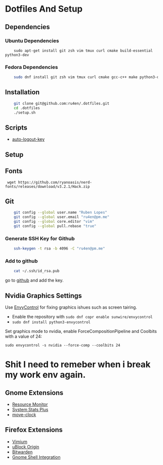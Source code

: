#  Dotfiles And Setup


## Dependencies

### Ubuntu Dependencies
```
    sudo apt-get install git zsh vim tmux curl cmake build-essential python3-dev
```

### Fedora Dependencies
```bash
    sudo dnf install git zsh vim tmux curl cmake gcc-c++ make python3-devel g++ python3-dev stow
```

## Installation

```bash
    git clone git@github.com:ru4en/.dotfiles.git
    cd .dotfiles
    ./setup.sh
```

## Scripts
- [auto-logout-key](https://github.com/ru4en/.dotfiles/tree/main/scripts/auto-logout-key)

## Setup

## Fonts

```
 wget https://github.com/ryanoasis/nerd-fonts/releases/download/v3.2.1/Hack.zip
```

## Git

```bash
    git config --global user.name "Ruben Lopes"
    git config --global user.email "ru4en@pm.me"
    git config --global core.editor "vim"
    git config --global pull.rebase "true"
```

### Generate SSH Key for Github

```bash
    ssh-keygen -t rsa -b 4096 -C "ru4en@pm.me"
```

### Add to github

```bash
    cat ~/.ssh/id_rsa.pub
```
go to [github](https://github.com/settings/keys) and add the key.

## Nvidia Graphics Settings

Use [EnvyControl](https://github.com/bayasdev/envycontrol) for fixing graphics ishues such as screen tairing.


- Enable the repository with `sudo dnf copr enable sunwire/envycontrol`
- `sudo dnf install python3-envycontrol`

Set graphics mode to nvidia, enable ForceCompositionPipeline and Coolbits with a value of 24:
```
sudo envycontrol -s nvidia --force-comp --coolbits 24
```

# Shit I need to remeber when i break my work env again.


## Gnome Extensions

- [Resource Monitor](https://extensions.gnome.org/extension/1634/resource-monitor/)
- [System Stats Plus](https://extensions.gnome.org/extension/6502/systemstatsplus/)
- [move-clock](https://extensions.gnome.org/extension/2/move-clock/)

## Firefox Extensions
- [Vimium](https://addons.mozilla.org/en-US/firefox/addon/vimium-ff/)
- [uBlock Origin](https://addons.mozilla.org/en-US/firefox/addon/ublock-origin/)
- [Bitwarden](https://addons.mozilla.org/en-US/firefox/addon/bitwarden-password-manager/)
- [Gnome Shell Integration](https://addons.mozilla.org/en-US/firefox/addon/gnome-shell-integration/)




